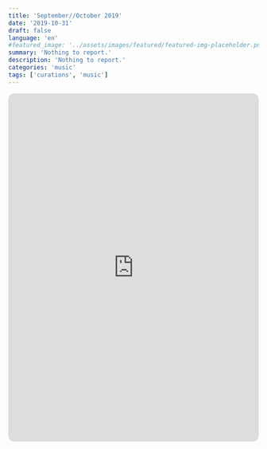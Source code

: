 ```yaml
---
title: 'September//October 2019'
date: '2019-10-31'
draft: false
language: 'en'
#featured_image: '../assets/images/featured/featured-img-placeholder.png'
summary: 'Nothing to report.'
description: 'Nothing to report.'
categories: 'music'
tags: ['curations', 'music']
---
```

<!-- @format -->
<iframe
    style="border-radius:12px"
    src="https://open.spotify.com/embed/playlist/0FR8AoqYHQ5aoRDcyMREti?utm_source=generator"
    width="100%"
    height="700"
    frameBorder="0"
    allowfullscreen=""
    allow="
        autoplay;
        clipboard-write;
        encrypted-media;
        fullscreen;
        picture-in-picture
    "
    loading="lazy"
></iframe>
